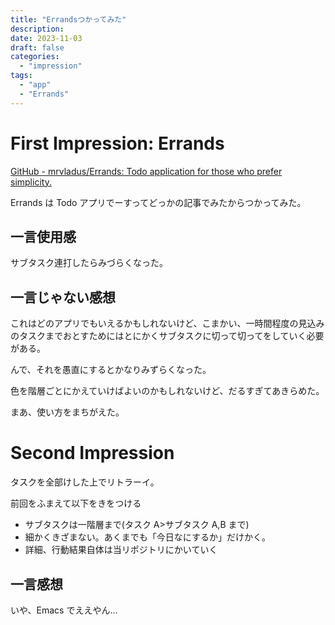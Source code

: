 ```yaml
---
title: "Errandsつかってみた"
description:
date: 2023-11-03
draft: false
categories:
  - "impression"
tags:
  - "app"
  - "Errands"
---
```


# First Impression: Errands

[GitHub - mrvladus/Errands: Todo application for those who prefer simplicity.](https://github.com/mrvladus/Errands)

Errands は Todo アプリでーすってどっかの記事でみたからつかってみた。

## 一言使用感

サブタスク連打したらみづらくなった。

## 一言じゃない感想

これはどのアプリでもいえるかもしれないけど、こまかい、一時間程度の見込みのタスクまでおとすためにはとにかくサブタスクに切って切ってをしていく必要がある。

んで、それを愚直にするとかなりみずらくなった。

色を階層ごとにかえていけばよいのかもしれないけど、だるすぎてあきらめた。

まあ、使い方をまちがえた。

# Second Impression

タスクを全部けした上でリトラーイ。

前回をふまえて以下をきをつける

- サブタスクは一階層まで(タスク A>サブタスク A,B まで)
- 細かくきざまない。あくまでも「今日なにするか」だけかく。
- 詳細、行動結果自体は当リポジトリにかいていく

## 一言感想

いや、Emacs でええやん...
